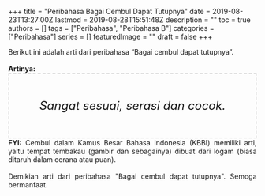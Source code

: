 +++
title = "Peribahasa Bagai Cembul Dapat Tutupnya"
date = 2019-08-23T13:27:00Z
lastmod = 2019-08-28T15:51:48Z
description = ""
toc = true
authors = []
tags = ["Peribahasa", "Peribahasa B"]
categories = ["Peribahasa"]
series = []
featuredImage = ""
draft = false
+++

<div dir="ltr" style="text-align: left;" trbidi="on"><div style="text-align: justify;">Berikut ini adalah arti dari peribahasa “Bagai cembul dapat tutupnya”.</div><br /><div style="text-align: justify;"><b>Artinya:</b></div><div style="border: 2px dashed #ddd; font-size: 24px; height: auto; margin: 0 auto; padding: 50px; text-align: center; width: auto;"><i>Sangat sesuai, serasi dan cocok.</i></div><div style="text-align: justify;"><b>FYI:</b> Cembul dalam Kamus Besar Bahasa Indonesia (KBBI) memiliki arti, yaitu tempat tembakau (gambir dan sebagainya) dibuat dari logam (biasa ditaruh dalam cerana atau puan).<br /><br /></div><div style="text-align: justify;">Demikian arti dari peribahasa "Bagai cembul dapat tutupnya". Semoga bermanfaat.</div></div>
